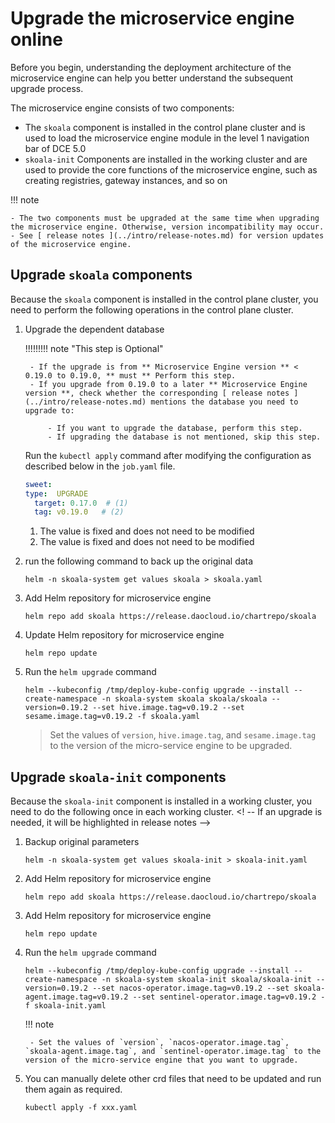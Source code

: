 # Upgrade the microservice engine online

Before you begin, understanding the deployment architecture of the microservice engine can help you better understand the subsequent upgrade process.

The microservice engine consists of two components:

- The `skoala` component is installed in the control plane cluster and is used to load the microservice engine module in the level 1 navigation bar of DCE 5.0
-  `skoala-init` Components are installed in the working cluster and are used to provide the core functions of the microservice engine, such as creating registries, gateway instances, and so on

!!! note

    - The two components must be upgraded at the same time when upgrading the microservice engine. Otherwise, version incompatibility may occur.
    - See [ release notes ](../intro/release-notes.md) for version updates of the microservice engine.

## Upgrade `skoala` components

Because the `skoala` component is installed in the control plane cluster, you need to perform the following operations in the control plane cluster.

1. Upgrade the dependent database

    !!!!!!!!! note "This step is Optional"

        - If the upgrade is from ** Microservice Engine version ** < 0.19.0 to 0.19.0, ** must ** Perform this step.
        - If you upgrade from 0.19.0 to a later ** Microservice Engine version **, check whether the corresponding [ release notes ](../intro/release-notes.md) mentions the database you need to upgrade to:
            
            - If you want to upgrade the database, perform this step.
            - If upgrading the database is not mentioned, skip this step.

    Run the `kubectl apply` command after modifying the configuration as described below in the `job.yaml` file.

    ```yaml
    sweet:
    type:  UPGRADE
      target: 0.17.0  # (1) 
      tag: v0.19.0   # (2) 
    ```

    1. The value is fixed and does not need to be modified
    2. The value is fixed and does not need to be modified

2. run the following command to back up the original data

    ```
    helm -n skoala-system get values skoala > skoala.yaml
    ```

3. Add Helm repository for microservice engine

	  ```
    helm repo add skoala https://release.daocloud.io/chartrepo/skoala
    ```

4. Update Helm repository for microservice engine

    ```
    helm repo update
    ```

5. Run the `helm upgrade` command

    ```
    helm --kubeconfig /tmp/deploy-kube-config upgrade --install --create-namespace -n skoala-system skoala skoala/skoala --version=0.19.2 --set hive.image.tag=v0.19.2 --set sesame.image.tag=v0.19.2 -f skoala.yaml
    ```

    > Set the values of `version`, `hive.image.tag`, and `sesame.image.tag` to the version of the micro-service engine to be upgraded.

## Upgrade `skoala-init` components

Because the `skoala-init` component is installed in a working cluster, you need to do the following once in each working cluster.
<! -- If an upgrade is needed, it will be highlighted in release notes -->

1. Backup original parameters

    ```
    helm -n skoala-system get values skoala-init > skoala-init.yaml
    ```

2. Add Helm repository for microservice engine

    ```
    helm repo add skoala https://release.daocloud.io/chartrepo/skoala
    ```

3. Add Helm repository for microservice engine

    ```
    helm repo update
    ```

4. Run the `helm upgrade` command

    ```
    helm --kubeconfig /tmp/deploy-kube-config upgrade --install --create-namespace -n skoala-system skoala-init skoala/skoala-init --version=0.19.2 --set nacos-operator.image.tag=v0.19.2 --set skoala-agent.image.tag=v0.19.2 --set sentinel-operator.image.tag=v0.19.2 -f skoala-init.yaml
    ```
  
    !!! note

        - Set the values of `version`, `nacos-operator.image.tag`, `skoala-agent.image.tag`, and `sentinel-operator.image.tag` to the version of the micro-service engine that you want to upgrade.

5. You can manually delete other crd files that need to be updated and run them again as required.

    ```
    kubectl apply -f xxx.yaml
    ```

